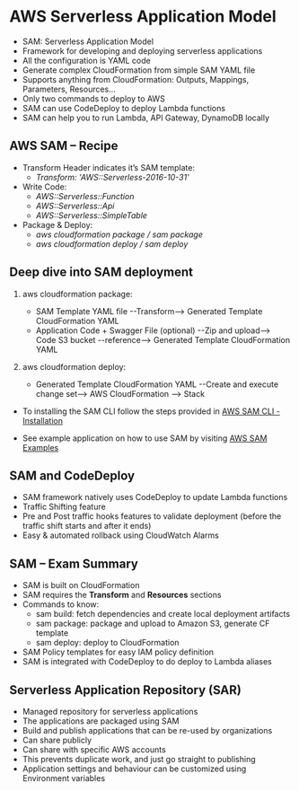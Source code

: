 # AWS Serverless Application Model

- SAM: Serverless Application Model
- Framework for developing and deploying serverless applications
- All the configuration is YAML code
- Generate complex CloudFormation from simple SAM YAML file
- Supports anything from CloudFormation: Outputs, Mappings, Parameters, Resources...
- Only two commands to deploy to AWS
- SAM can use CodeDeploy to deploy Lambda functions
- SAM can help you to run Lambda, API Gateway, DynamoDB locally

## AWS SAM – Recipe

- Transform Header indicates it’s SAM template:
  - _Transform: 'AWS::Serverless-2016-10-31'_
- Write Code:
  - _AWS::Serverless::Function_
  - _AWS::Serverless::Api_
  - _AWS::Serverless::SimpleTable_
- Package & Deploy:
  - _aws cloudformation package / sam package_
  - _aws cloudformation deploy / sam deploy_

## Deep dive into SAM deployment

1. aws cloudformation package:

   - SAM Template YAML file --Transform--> Generated Template CloudFormation YAML
   - Application Code + Swagger File (optional) --Zip and upload--> Code S3 bucket --reference--> Generated Template CloudFormation YAML

2. aws cloudformation deploy:

   - Generated Template CloudFormation YAML --Create and execute change set--> AWS CloudFormation --> Stack

- To installing the SAM CLI follow the steps provided in [AWS SAM CLI - Installation](https://docs.aws.amazon.com/serverless-application-model/latest/developerguide/serverless-sam-cli-install.html)

- See example application on how to use SAM by visiting [AWS SAM Examples](https://github.com/amazon-archives/serverless-app-examples/tree/master/javascript)

## SAM and CodeDeploy

- SAM framework natively uses CodeDeploy to update Lambda functions
- Traffic Shifting feature
- Pre and Post traffic hooks features to validate deployment (before the traffic shift starts and after it ends)
- Easy & automated rollback using CloudWatch Alarms

## SAM – Exam Summary

- SAM is built on CloudFormation
- SAM requires the **Transform** and **Resources** sections
- Commands to know:
  - sam build: fetch dependencies and create local deployment artifacts
  - sam package: package and upload to Amazon S3, generate CF template
  - sam deploy: deploy to CloudFormation
- SAM Policy templates for easy IAM policy definition
- SAM is integrated with CodeDeploy to do deploy to Lambda aliases

## Serverless Application Repository (SAR)

- Managed repository for serverless applications
- The applications are packaged using SAM
- Build and publish applications that can be re-used by organizations
- Can share publicly
- Can share with specific AWS accounts
- This prevents duplicate work, and just go straight to publishing
- Application settings and behaviour can be customized using Environment variables
